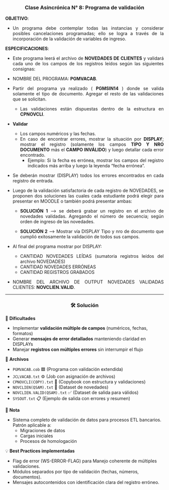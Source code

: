 <div style="text-align:center">

<h3> Clase Asincrónica N° 8: Programa de validación </h3>

</div>

<div style="text-align:justify">

<strong>OBJETIVO</strong>: 
* Un programa debe contemplar todas las instancias y considerar posibles cancelaciones programadas; ello se logra a través de la incorporación de la validación de variables de ingreso.

<strong>ESPECIFICACIONES</strong>:
* Este programa leerá el archivo de <strong>NOVEDADES DE CLIENTES</strong> y validará cada uno de los campos de los registros leídos  según las siguientes consignas: 

* NOMBRE DEL PROGRAMA: <strong> PGMVACAB</strong>.
* Partir del programa ya realizado ( <strong>PGMSIN14</strong> ) donde se valida solamente el tipo de documento. Agregar el resto de las validaciones que se solicitan. 

    * Las validaciones están dispuestas dentro de la estructura en <strong>CPNOVCLI</strong>. 

*  <strong>Validar</strong>
    * Los campos numéricos y las fechas.  
    * En caso de encontrar errores, mostrar la situación por <strong>DISPLAY</strong>; mostrar el registro (solamente los campos <strong>TIPO Y NRO DOCUMENTO</strong> más el <strong>CAMPO INVÁLIDO</strong>) y luego detallar cada error encontrado.
        * Ejemplo: Si la fecha es errónea, mostrar los campos del registro indicados más arriba y luego la leyenda “fecha errónea”. 


* Se deberán mostrar (DISPLAY) todos los errores encontrados en cada registro de entrada.

* Luego de la validación satisfactoria de cada registro de NOVEDADES, se proponen dos soluciones las cuales cada estudiante podrá elegir para presentar en MOODLE o también podrá presentar ambas:
    * <strong>SOLUCIÓN 1</strong> --> se deberá grabar un registro en el archivo de novedades validadas. Agregando el número de secuencia; según orden de ingreso de las novedades. 

    * <strong>SOLUCIÓN 2</strong> -->  Mostrar vía DISPLAY Tipo y nro de documento que cumplió exitosamente la validación de todos sus campos.

* Al final del programa mostrar por DISPLAY: 
    * CANTIDAD NOVEDADES LEÍDAS (sumatoria registros leídos del archivo NOVEDADES) 
    * CANTIDAD NOVEDADES ERRÓNEAS 
    * CANTIDAD REGISTROS GRABADOS

* NOMBRE DEL ARCHIVO DE OUTPUT NOVEDADES VALIDADAS CLIENTES: <strong>NOVCLIEN.VALID</strong>.


</div>

<hr>

<div style="text-align:center">

<h3>🛠️ Solución</h3>

</div>

🎯 **Dificultades**
* Implementar **validación múltiple de campos** (numéricos, fechas, formatos)
* Generar **mensajes de error detallados** manteniendo claridad en DISPLAYs
* Manejar **registros con múltiples errores** sin interrumpir el flujo

📂 **Archivos**  
* `PGMVACAB.cob` 🟦 (Programa con validación extendida)  
* `JCLVACAB.txt` ⚙️ (Job con asignación de archivos)  
* `CPNOVCLI(COPY).txt` 📄 (Copybook con estructura y validaciones)  
* `NOVCLIEN(QSAM).txt` 📁 (Dataset de novedades)  
* `NOVCLIEN.VALID(QSAM).txt` ✅ (Dataset de salida para válidos)  
* `SYSOUT.txt` 📋 (Ejemplo de salida con errores y resumen)

📝 **Nota**
* Sistema completo de validación de datos para procesos ETL bancarios. Patrón aplicable a:
    * Migraciones de datos
    * Cargas iniciales
    * Procesos de homologación

💡 **Best Practices implementadas**
* Flag de error (WS-ERROR-FLAG) para Manejo coherente de múltiples validaciones.
* Módulos separados por tipo de validación (fechas, números, documentos).
* Mensajes autocontenidos con identificación clara del registro erróneo.